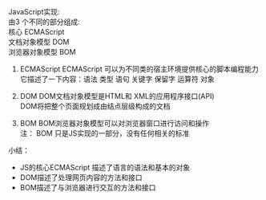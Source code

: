 JavaScript实现:  
由3 个不同的部分组成:  
核心 ECMAScript  
文档对象模型 DOM  
浏览器对象模型 BOM  

1. ECMAScript
   ECMAScript 可以为不同类的宿主环境提供核心的脚本编程能力  
   它描述了一下内容：语法 类型 语句 关键字 保留字 运算符 对象
    
2. DOM
   DOM文档对象模型是HTML和 XML的应用程序接口(API)  
   DOM将把整个页面规划成由结点层级构成的文档

3. BOM
   BOM浏览器对象模型可以对浏览器窗口进行访问和操作  
   注： BOM 只是JS实现的一部分，没有任何相关的标准
 
 
 小结：

 - JS的核心ECMAScript 描述了语言的语法和基本的对象
 - DOM描述了处理网页内容的方法和接口
 - BOM描述了与浏览器进行交互的方法和接口
